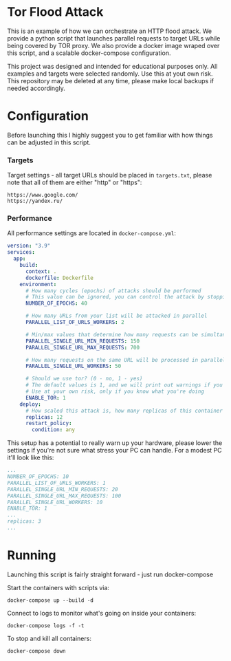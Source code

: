 # Tor Flood Attack 
This is an example of how we can orchestrate an HTTP flood attack. We provide a python script that launches parallel requests to target URLs while being covered by TOR proxy. We also provide a docker image wraped over this script, and a scalable docker-compose configuration. 

This project was designed and intended for educational purposes only. All examples and targets were selected randomly. Use this at yout own risk. This repository may be deleted at any time, please make local backups if needed accordingly.

# Configuration
Before launching this I highly suggest you to get familiar with how things can be adjusted in this script.

### Targets
Target settings - all target URLs should be placed in `targets.txt`, please note that all of them are either "http" or "https":
```text
https://www.google.com/
https://yandex.ru/
```

### Performance
All performance settings are located in `docker-compose.yml`:
```yaml
version: "3.9"
services:
  app:
    build:
      context: .
      dockerfile: Dockerfile
    environment:
      # How many cycles (epochs) of attacks should be performed
      # This value can be ignored, you can control the attack by stopping docker-compose at any time
      NUMBER_OF_EPOCHS: 40

      # How many URLs from your list will be attacked in parallel
      PARALLEL_LIST_OF_URLS_WORKERS: 2

      # Min/max values that determine how many requests can be simultaneously sent to a single URL
      PARALLEL_SINGLE_URL_MIN_REQUESTS: 150
      PARALLEL_SINGLE_URL_MAX_REQUESTS: 700

      # How many requests on the same URL will be processed in parallel
      PARALLEL_SINGLE_URL_WORKERS: 50

      # Should we use tor? (0 - no, 1 - yes)
      # The default values is 1, and we will print out warnings if you disable it
      # Use at your own risk, only if you know what you're doing
      ENABLE_TOR: 1
    deploy:
      # How scaled this attack is, how many replicas of this container should be deployed
      replicas: 12
      restart_policy:
        condition: any
``` 

This setup has a potential to really warn up your hardware, please lower the settings if you're not sure what stress your PC can handle. For a modest PC it'll look like this:
```yaml
...
NUMBER_OF_EPOCHS: 10
PARALLEL_LIST_OF_URLS_WORKERS: 1
PARALLEL_SINGLE_URL_MIN_REQUESTS: 20
PARALLEL_SINGLE_URL_MAX_REQUESTS: 100
PARALLEL_SINGLE_URL_WORKERS: 10
ENABLE_TOR: 1
...
replicas: 3
...
```

# Running
Launching this script is fairly straight forward - just run docker-compose

Start the containers with scripts via:
```shell script
docker-compose up --build -d
```

Connect to logs to monitor what's going on inside your containers:
```shell script
docker-compose logs -f -t
```

To stop and kill all containers:
```shell script
docker-compose down
```

